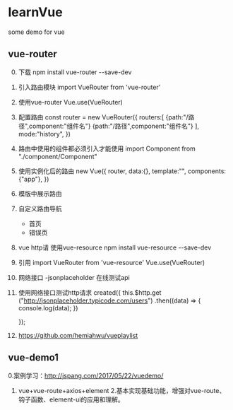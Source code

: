 # learnVue
some demo for vue 

## vue-router
0. 下载
    npm install vue-router --save-dev

1. 引入路由模块
    import VueRouter from 'vue-router'

2. 使用vue-router
    Vue.use(VueRouter)

3. 配置路由
    const router = new VueRouter({
        routers:[
            {path:"/路径",component:"组件名"}
            {path:"/路径",component:"组件名"}
        ],
        mode:"history",
    })
4. 路由中使用的组件都必须引入才能使用
    import Component from "./component/Component"

5. 使用实例化后的路由
   new Vue({
       router,
       data:{},
       template:"<app/>",
       components:{"app"},
   })

6. 模版中展示路由
    <router-view></router-view>

7. 自定义路由导航
    <ul>
        <li><router-link to='/'></router-link>首页</li>
        <li><router-link to='/404'></router-link>错误页</li>
    </ul>

8. vue http请    使用vue-resource
    npm install vue-resource --save-dev

9. 引用
    import VueRouter from 'vue-resource'
    Vue.use(VueRouter)

10. 网络接口 -jsonplaceholder  在线测试api
11. 使用网络接口测试http请求
    created({
        this.$http.get
        ("http://jsonplaceholder.typicode.com/users")
        .then((data) => {
            console.log(data);
        })

    });

12. https://github.com/hemiahwu/vueplaylist

## vue-demo1
0.案例学习：http://jspang.com/2017/05/22/vuedemo/
1. vue+vue-route+axios+element
2.基本实现基础功能，增强对vue-route、钩子函数、element-ui的应用和理解。
